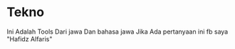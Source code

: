 # Tekno
Ini Adalah Tools Dari jawa Dan bahasa jawa 
Jika Ada pertanyaan ini fb saya "Hafidz Alfaris" 
